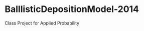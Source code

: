 BalllisticDepositionModel-2014
==============================

Class Project for Applied Probability
